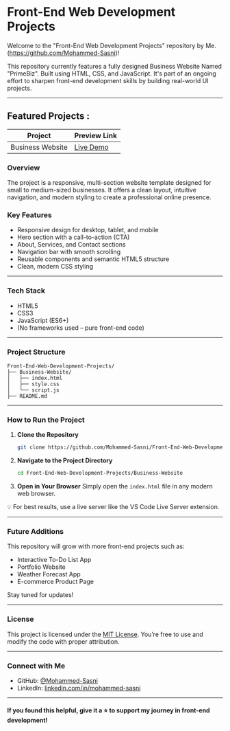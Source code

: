 # Front-End Web Development Projects 

Welcome to the "Front-End Web Development Projects" repository by Me.
(https://github.com/Mohammed-Sasni)!

This repository currently features a fully designed Business Website Named "PrimeBiz". Built using HTML,
CSS, and JavaScript. It's part of an ongoing effort to sharpen front-end development
skills by building real-world UI projects.

---

## Featured Projects : 

| Project           | Preview Link                                               |
|-------------------|------------------------------------------------------------|
| Business Website  | [Live Demo](https://primebiz-mohammed-sasni.netlify.app/)  |

### Overview

The project is a responsive, multi-section website template designed for small
to medium-sized businesses. It offers a clean layout, intuitive navigation, and modern styling to
create a professional online presence.

### Key Features

- Responsive design for desktop, tablet, and mobile
- Hero section with a call-to-action (CTA)
- About, Services, and Contact sections
- Navigation bar with smooth scrolling
- Reusable components and semantic HTML5 structure
- Clean, modern CSS styling

---

### Tech Stack

- HTML5
- CSS3
- JavaScript (ES6+)
- (No frameworks used – pure front-end code)

---

### Project Structure

```plaintext
Front-End-Web-Development-Projects/
├── Business-Website/
│   ├── index.html
│   ├── style.css
│   └── script.js
├── README.md
````

---

### How to Run the Project

1. **Clone the Repository**

   ```bash
   git clone https://github.com/Mohammed-Sasni/Front-End-Web-Development-Projects.git
   ```

2. **Navigate to the Project Directory**

   ```bash
   cd Front-End-Web-Development-Projects/Business-Website
   ```

3. **Open in Your Browser**
   Simply open the `index.html` file in any modern web browser.

💡 For best results, use a live server like the VS Code Live Server extension.

---

### Future Additions

This repository will grow with more front-end projects such as:

* Interactive To-Do List App
* Portfolio Website
* Weather Forecast App
* E-commerce Product Page

Stay tuned for updates!

---

### License

This project is licensed under the [MIT License](LICENSE).
You’re free to use and modify the code with proper attribution.

---

### Connect with Me

* GitHub: [@Mohammed-Sasni](https://github.com/Mohammed-Sasni)
* LinkedIn: [linkedin.com/in/mohammed-sasni](https://linkedin.com/in/mohammed-sasni)

---

#### If you found this helpful, give it a ⭐️ to support my journey in front-end development!

